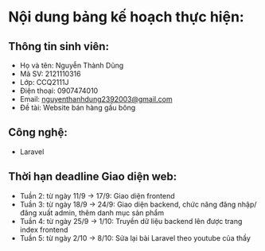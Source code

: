# Nội dung bảng kế hoạch thực hiện:
## Thông tin sinh viên:
- Họ và tên: Nguyễn Thành Dũng
- Mã SV: 2121110316
- Lớp: CCQ2111J
- Điện thoại: 0907474010
- Email: nguyenthanhdung2392003@gmail.com
- Đề tài: Website bán hàng gấu bông
## Công nghệ:
- Laravel
## Thời hạn deadline Giao diện web:
- Tuần 2: từ ngày 11/9 -> 17/9: Giao diện frontend
- Tuần 3: từ ngày 18/9 -> 24/9: Giao diện backend, chức năng đăng nhập/ đăng xuất admin, thêm danh mục sản phẩm
- Tuần 4: từ ngày 25/9 -> 1/10: Truyền dữ liệu backend lên được trang index frontend
- Tuần 5: từ ngày 2/10 -> 8/10: Sửa lại bài Laravel theo youtube của thầy
